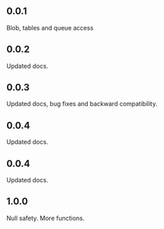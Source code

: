 ## 0.0.1

Blob, tables and queue access

## 0.0.2

Updated docs.

## 0.0.3

Updated docs, bug fixes and backward compatibility.

## 0.0.4

Updated docs.

## 0.0.4

Updated docs.

## 1.0.0

Null safety. More functions.
